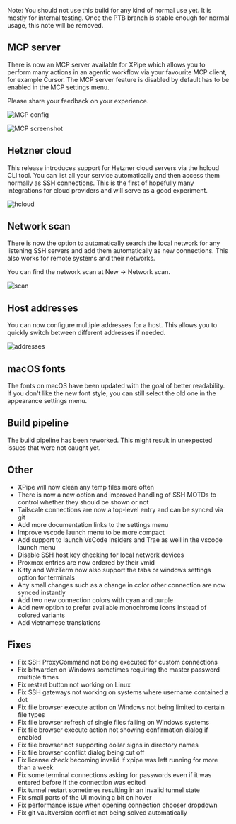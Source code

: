 Note: You should not use this build for any kind of normal use yet. It is mostly for internal testing. Once the PTB branch is stable enough for normal usage, this note will be removed.

## MCP server

There is now an MCP server available for XPipe which allows you to perform many actions in an agentic workflow via your favourite MCP client, for example Cursor. The MCP server feature is disabled by default has to be enabled in the MCP settings menu.

Please share your feedback on your experience.

![MCP config](https://xpipe.io/assets/images/BlogPage/cursor-mcp.png)

![MCP screenshot](https://xpipe.io/assets/images/BlogPage/cursor-chat.png)

## Hetzner cloud

This release introduces support for Hetzner cloud servers via the hcloud CLI tool. You can list all your service automatically and then access them normally as SSH connections. This is the first of hopefully many integrations for cloud providers and will serve as a good experiment.

![hcloud](https://xpipe.io/assets/images/BlogPage/hcloud.png)

## Network scan

There is now the option to automatically search the local network for any listening SSH servers and add them automatically as new connections. This also works for remote systems and their networks.

You can find the network scan at New -> Network scan.

![scan](https://xpipe.io/assets/images/BlogPage/network-scan.png)

## Host addresses

You can now configure multiple addresses for a host. This allows you to quickly switch between different addresses if needed.

![addresses](https://xpipe.io/assets/images/BlogPage/addresses.png)

## macOS fonts

The fonts on macOS have been updated with the goal of better readability. If you don't like the new font style, you can still select the old one in the appearance settings menu.

## Build pipeline

The build pipeline has been reworked. This might result in unexpected issues that were not caught yet.

## Other

- XPipe will now clean any temp files more often
- There is now a new option and improved handling of SSH MOTDs to control whether they should be shown or not
- Tailscale connections are now a top-level entry and can be synced via git
- Add more documentation links to the settings menu
- Improve vscode launch menu to be more compact
- Add support to launch VsCode Insiders and Trae as well in the vscode launch menu
- Disable SSH host key checking for local network devices
- Proxmox entries are now ordered by their vmid
- Kitty and WezTerm now also support the tabs or windows settings option for terminals
- Any small changes such as a change in color other connection are now synced instantly
- Add two new connection colors with cyan and purple
- Add new option to prefer available monochrome icons instead of colored variants
- Add vietnamese translations

## Fixes

- Fix SSH ProxyCommand not being executed for custom connections
- Fix bitwarden on Windows sometimes requiring the master password multiple times
- Fix restart button not working on Linux
- Fix SSH gateways not working on systems where username contained a dot
- Fix file browser execute action on Windows not being limited to certain file types
- Fix file browser refresh of single files failing on Windows systems
- Fix file browser execute action not showing confirmation dialog if enabled
- Fix file browser not supporting dollar signs in directory names
- Fix file browser conflict dialog being cut off
- Fix license check becoming invalid if xpipe was left running for more than a week
- Fix some terminal connections asking for passwords even if it was entered before if the connection was edited
- Fix tunnel restart sometimes resulting in an invalid tunnel state
- Fix small parts of the UI moving a bit on hover
- Fix performance issue when opening connection chooser dropdown
- Fix git vaultversion conflict not being solved automatically
